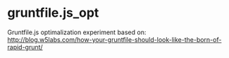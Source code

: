 # gruntfile.js_opt
Gruntfile.js optimalization experiment based on:
http://blog.w5labs.com/how-your-gruntfile-should-look-like-the-born-of-rapid-grunt/
